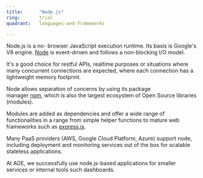 ```yaml
---
title:      "Node.js"
ring:       trial
quadrant:   languages-and-frameworks

---
```


Node.js is a no- browser JavaScript execution runtime. Its basis is Google's V8 engine. [Node](http://nodejs.org/) is event-driven and follows a non-blocking I/O model.

It's a good choice for restful APIs, realtime purposes or situations where many concurrent connections are expected, where each connection has a lightweight memory footprint. 

Node allows separation of concerns by using its package manager [npm](http://npmjs.org/), which is also the largest ecosystem of Open Source libraries (modules).

Modules are added as dependencies and offer a wide range of functionalities in a range from simple helper functions to mature web frameworks such as [express.js](http://expressjs.com/de/).

Many PaaS providers (AWS, Google Cloud Platform, Azure) support node, including deployment and monitoring services out of the box for scalable stateless applications.

At AOE, we successfully use node.js-based applications for smaller services or internal tools such dashboards.

